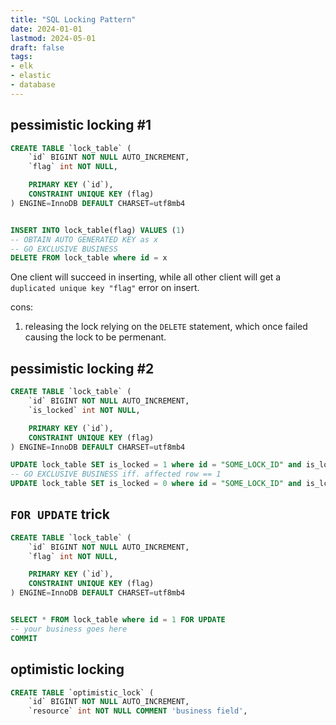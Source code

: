```yaml
---
title: "SQL Locking Pattern"
date: 2024-01-01
lastmod: 2024-05-01
draft: false
tags:
- elk
- elastic
- database
---
```



## pessimistic locking #1

```sql
CREATE TABLE `lock_table` ( 
    `id` BIGINT NOT NULL AUTO_INCREMENT, 
    `flag` int NOT NULL,

    PRIMARY KEY (`id`),
    CONSTRAINT UNIQUE KEY (flag)
) ENGINE=InnoDB DEFAULT CHARSET=utf8mb4


INSERT INTO lock_table(flag) VALUES (1)
-- OBTAIN AUTO GENERATED KEY as x
-- GO EXCLUSIVE BUSINESS
DELETE FROM lock_table where id = x
```

One client will succeed in inserting, while all other client will get a `duplicated unique key "flag"` error on insert.

cons:
1. releasing the lock relying on the `DELETE` statement, which once failed causing the lock to be permenant.


## pessimistic locking #2

```sql
CREATE TABLE `lock_table` ( 
    `id` BIGINT NOT NULL AUTO_INCREMENT, 
    `is_locked` int NOT NULL,

    PRIMARY KEY (`id`),
    CONSTRAINT UNIQUE KEY (flag)
) ENGINE=InnoDB DEFAULT CHARSET=utf8mb4

UPDATE lock_table SET is_locked = 1 where id = "SOME_LOCK_ID" and is_locked = 0;
-- GO EXCLUSIVE BUSINESS iff. affected row == 1
UPDATE lock_table SET is_locked = 0 where id = "SOME_LOCK_ID" and is_lcoked = 1
```

## `FOR UPDATE` trick

```sql
CREATE TABLE `lock_table` ( 
    `id` BIGINT NOT NULL AUTO_INCREMENT, 
    `flag` int NOT NULL,

    PRIMARY KEY (`id`),
    CONSTRAINT UNIQUE KEY (flag)
) ENGINE=InnoDB DEFAULT CHARSET=utf8mb4


SELECT * FROM lock_table where id = 1 FOR UPDATE
-- your business goes here
COMMIT
```

## optimistic locking

```sql
CREATE TABLE `optimistic_lock` (
    `id` BIGINT NOT NULL AUTO_INCREMENT,
    `resource` int NOT NULL COMMENT 'business field',
